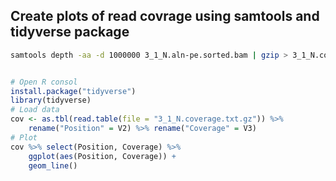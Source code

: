 ## Create plots of read covrage using samtools and tidyverse package
````bash
samtools depth -aa -d 1000000 3_1_N.aln-pe.sorted.bam | gzip > 3_1_N.coverage.txt.gz

````
````R

# Open R consol
install.package("tidyverse")
library(tidyverse)
# Load data
cov <- as.tbl(read.table(file = "3_1_N.coverage.txt.gz")) %>% 
	rename("Position" = V2) %>% rename("Coverage" = V3)
# Plot
cov %>% select(Position, Coverage) %>% 
	ggplot(aes(Position, Coverage)) + 
	geom_line()
